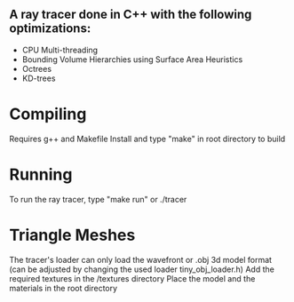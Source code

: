 ## A ray tracer done in C++ with the following optimizations:
* CPU Multi-threading
* Bounding Volume Hierarchies using Surface Area Heuristics
* Octrees
* KD-trees

# Compiling
Requires g++ and Makefile
Install and type "make" in root directory to build

# Running
 To run the ray tracer, type "make run" or ./tracer

# Triangle Meshes
The tracer's loader can only load the wavefront or .obj 3d model format (can be adjusted by changing the used loader tiny_obj_loader.h)
Add the required textures in the /textures directory
Place the model and the materials in the root directory

